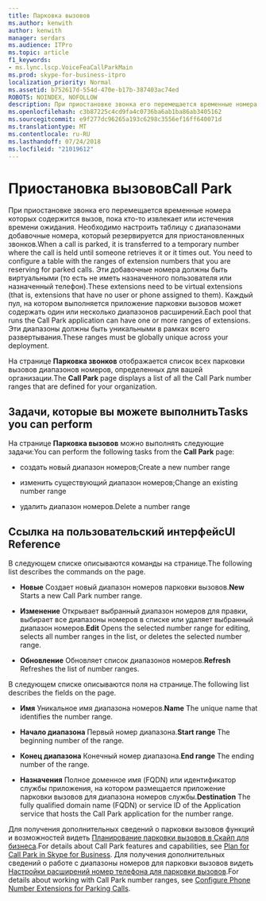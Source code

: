 ```yaml
---
title: Парковка вызовов
ms.author: kenwith
author: kenwith
manager: serdars
ms.audience: ITPro
ms.topic: article
f1_keywords:
- ms.lync.lscp.VoiceFeaCallParkMain
ms.prod: skype-for-business-itpro
localization_priority: Normal
ms.assetid: b752617d-554d-470e-b17b-387403ac74ed
ROBOTS: NOINDEX, NOFOLLOW
description: При приостановке звонка его перемещается временные номера которых содержится вызов, пока кто-то извлекает или истечения времени ожидания. Необходимо настроить таблицу с диапазонами добавочные номера, который резервируется для приостановленных звонков. Эти добавочные номера должны быть виртуальными (то есть не иметь назначенного пользователя или назначенный телефон). Каждый пул, на котором выполняется приложение парковки вызовов может содержать один или несколько диапазонов расширений. Эти диапазоны должны быть уникальными в рамках всего развертывания.
ms.openlocfilehash: c3b87225c4cd9fa4c0736ba6ab1ba86ab3405162
ms.sourcegitcommit: e9f277dc96265a193c6298c3556ef16ff640071d
ms.translationtype: MT
ms.contentlocale: ru-RU
ms.lasthandoff: 07/24/2018
ms.locfileid: "21019612"
---
```

# <a name="call-park"></a><span data-ttu-id="d5bac-106">Приостановка вызовов</span><span class="sxs-lookup"><span data-stu-id="d5bac-106">Call Park</span></span>
 
<span data-ttu-id="d5bac-107">При приостановке звонка его перемещается временные номера которых содержится вызов, пока кто-то извлекает или истечения времени ожидания. Необходимо настроить таблицу с диапазонами добавочные номера, который резервируется для приостановленных звонков.</span><span class="sxs-lookup"><span data-stu-id="d5bac-107">When a call is parked, it is transferred to a temporary number where the call is held until someone retrieves it or it times out. You need to configure a table with the ranges of extension numbers that you are reserving for parked calls.</span></span> <span data-ttu-id="d5bac-108">Эти добавочные номера должны быть виртуальными (то есть не иметь назначенного пользователя или назначенный телефон).</span><span class="sxs-lookup"><span data-stu-id="d5bac-108">These extensions need to be virtual extensions (that is, extensions that have no user or phone assigned to them).</span></span> <span data-ttu-id="d5bac-109">Каждый пул, на котором выполняется приложение парковки вызовов может содержать один или несколько диапазонов расширений.</span><span class="sxs-lookup"><span data-stu-id="d5bac-109">Each pool that runs the Call Park application can have one or more ranges of extensions.</span></span> <span data-ttu-id="d5bac-110">Эти диапазоны должны быть уникальными в рамках всего развертывания.</span><span class="sxs-lookup"><span data-stu-id="d5bac-110">These ranges must be globally unique across your deployment.</span></span>
  
<span data-ttu-id="d5bac-111">На странице **Парковка звонков** отображается список всех парковки вызовов диапазонов номеров, определенных для вашей организации.</span><span class="sxs-lookup"><span data-stu-id="d5bac-111">The **Call Park** page displays a list of all the Call Park number ranges that are defined for your organization.</span></span>
  
## <a name="tasks-you-can-perform"></a><span data-ttu-id="d5bac-112">Задачи, которые вы можете выполнить</span><span class="sxs-lookup"><span data-stu-id="d5bac-112">Tasks you can perform</span></span>

<span data-ttu-id="d5bac-113">На странице **Парковка вызовов** можно выполнять следующие задачи:</span><span class="sxs-lookup"><span data-stu-id="d5bac-113">You can perform the following tasks from the **Call Park** page:</span></span>
  
- <span data-ttu-id="d5bac-114">создать новый диапазон номеров;</span><span class="sxs-lookup"><span data-stu-id="d5bac-114">Create a new number range</span></span>
    
- <span data-ttu-id="d5bac-115">изменить существующий диапазон номеров;</span><span class="sxs-lookup"><span data-stu-id="d5bac-115">Change an existing number range</span></span>
    
- <span data-ttu-id="d5bac-116">удалить диапазон номеров.</span><span class="sxs-lookup"><span data-stu-id="d5bac-116">Delete a number range</span></span>
    
## <a name="ui-reference"></a><span data-ttu-id="d5bac-117">Ссылка на пользовательский интерфейс</span><span class="sxs-lookup"><span data-stu-id="d5bac-117">UI Reference</span></span>

<span data-ttu-id="d5bac-118">В следующем списке описываются команды на странице.</span><span class="sxs-lookup"><span data-stu-id="d5bac-118">The following list describes the commands on the page.</span></span>
  
- <span data-ttu-id="d5bac-119">**Новые** Создает новый диапазон номеров парковки вызовов.</span><span class="sxs-lookup"><span data-stu-id="d5bac-119">**New** Starts a new Call Park number range.</span></span>
    
- <span data-ttu-id="d5bac-120">**Изменение** Открывает выбранный диапазон номеров для правки, выбирает все диапазоны номеров в списке или удаляет выбранный диапазон номеров.</span><span class="sxs-lookup"><span data-stu-id="d5bac-120">**Edit** Opens the selected number range for editing, selects all number ranges in the list, or deletes the selected number range.</span></span>
    
- <span data-ttu-id="d5bac-121">**Обновление** Обновляет список диапазонов номеров.</span><span class="sxs-lookup"><span data-stu-id="d5bac-121">**Refresh** Refreshes the list of number ranges.</span></span>
    
<span data-ttu-id="d5bac-122">В следующем списке описываются поля на странице.</span><span class="sxs-lookup"><span data-stu-id="d5bac-122">The following list describes the fields on the page.</span></span>
  
- <span data-ttu-id="d5bac-123">**Имя** Уникальное имя диапазона номеров.</span><span class="sxs-lookup"><span data-stu-id="d5bac-123">**Name** The unique name that identifies the number range.</span></span>
    
- <span data-ttu-id="d5bac-124">**Начало диапазона** Первый номер диапазона.</span><span class="sxs-lookup"><span data-stu-id="d5bac-124">**Start range** The beginning number of the range.</span></span>
    
- <span data-ttu-id="d5bac-125">**Конец диапазона** Конечный номер диапазона.</span><span class="sxs-lookup"><span data-stu-id="d5bac-125">**End range** The ending number of the range.</span></span>
    
- <span data-ttu-id="d5bac-126">**Назначения** Полное доменное имя (FQDN) или идентификатор службы приложения, на котором размещается приложение парковки вызовов для диапазона номеров службы.</span><span class="sxs-lookup"><span data-stu-id="d5bac-126">**Destination** The fully qualified domain name (FQDN) or service ID of the Application service that hosts the Call Park application for the number range.</span></span>
    
<span data-ttu-id="d5bac-127">Для получения дополнительных сведений о парковки вызовов функций и возможностей видеть [Планирование парковки вызовов в Скайп для бизнеса](../../../plan-your-deployment/enterprise-voice-solution/call-park.md).</span><span class="sxs-lookup"><span data-stu-id="d5bac-127">For details about Call Park features and capabilities, see [Plan for Call Park in Skype for Business](../../../plan-your-deployment/enterprise-voice-solution/call-park.md).</span></span> <span data-ttu-id="d5bac-128">Для получения дополнительных сведений о работе с диапазоны номеров для парковки вызовов видеть [Настройки расширений номер телефона для парковки вызовов](http://technet.microsoft.com/library/fbf97624-9587-42a6-b276-1b69c574a74d.aspx).</span><span class="sxs-lookup"><span data-stu-id="d5bac-128">For details about working with Call Park number ranges, see [Configure Phone Number Extensions for Parking Calls](http://technet.microsoft.com/library/fbf97624-9587-42a6-b276-1b69c574a74d.aspx).</span></span>
  

